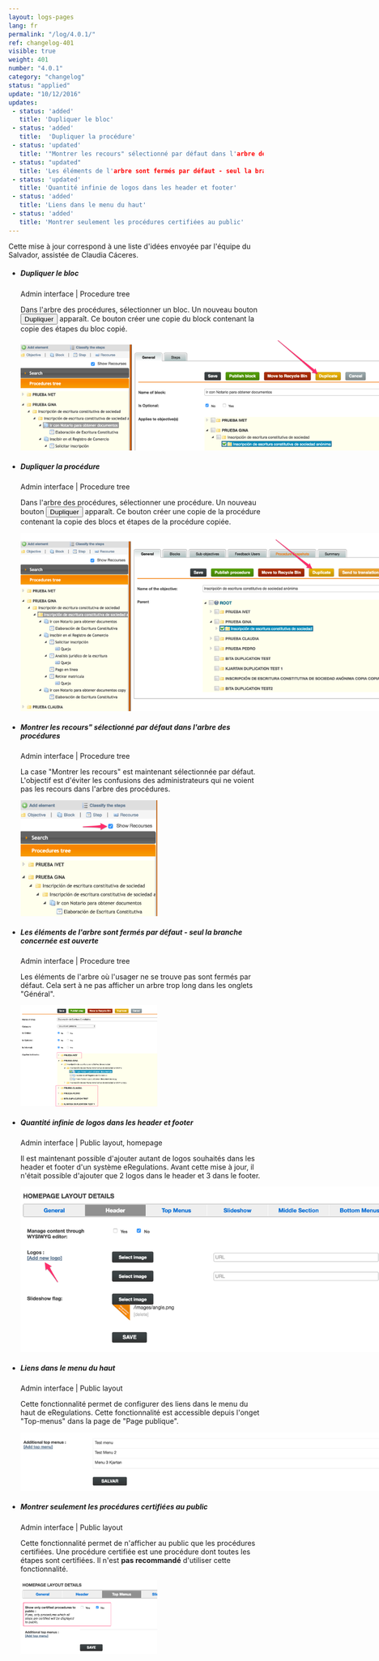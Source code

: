 ```yaml
---
layout: logs-pages
lang: fr
permalink: "/log/4.0.1/"
ref: changelog-401
visible: true
weight: 401
number: "4.0.1"
category: "changelog"
status: "applied"
update: "10/12/2016"
updates:
 - status: 'added'
   title: 'Dupliquer le bloc'
 - status: 'added'
   title:  'Dupliquer la procédure'
 - status: 'updated'
   title: '"Montrer les recours" sélectionné par défaut dans l'arbre des procédures'
 - status: "updated"
   title: 'Les éléments de l'arbre sont fermés par défaut - seul la branche concernée est ouverte'
 - status: 'updated'
   title: 'Quantité infinie de logos dans les header et footer'
 - status: 'added'
   title: 'Liens dans le menu du haut'
 - status: 'added'
   title: 'Montrer seulement les procédures certifiées au public'
---
```


<p class="alert alert-warning">Cette mise à jour correspond à une liste d'idées envoyée par l'équipe du Salvador, assistée de Claudia Cáceres.</p>
<ul class="list-view">
  <li>
    <h5>Dupliquer le bloc</h5>
    <p class="meta-data">Admin interface | Procedure tree</p>
    <p>Dans l'arbre des procédures, sélectionner un bloc. Un nouveau bouton <button type="button" class="btn btn-xs btn-warning">Dupliquer</button> apparaît. Ce bouton créer une copie du block contenant la copie des étapes du bloc copié.</p>
    <a class="item" href="/images/log/duplicate-block.png"><img src="/images/log/duplicate-block.png" style="max-width: 800px;"></a>
  </li>

  <li>
    <h5>Dupliquer la procédure</h5>
    <p class="meta-data">Admin interface | Procedure tree</p>
    <p>Dans l'arbre des procédures, sélectionner une procédure. Un nouveau bouton <button type="button" class="btn btn-xs btn-warning">Dupliquer</button> apparaît. Ce bouton créer une copie de la procédure contenant la copie des blocs et étapes de la procédure copiée.</p>
    <a class="item" href="/images/log/duplicate-procedure.png"><img src="/images/log/duplicate-procedure.png" style="max-width: 800px;"></a>
  </li>

  <li>
    <h5>Montrer les recours" sélectionné par défaut dans l'arbre des procédures</h5>
    <p class="meta-data">Admin interface | Procedure tree</p>
    <p>La case "Montrer les recours" est maintenant sélectionnée par défaut. L'objectif est d'éviter les confusions des administrateurs qui ne voient pas les recours dans l'arbre des procédures.</p>
    <a class="item" href="/images/log/show-recourses.png"><img src="/images/log/show-recourses.png" style="max-width: 270px;"></a>
  </li>
  <li>
    <h5>Les éléments de l'arbre sont fermés par défaut - seul la branche concernée est ouverte</h5>
    <p class="meta-data">Admin interface | Procedure tree</p>
    <p>Les éléments de l'arbre où l'usager ne se trouve pas sont fermés par défaut. Cela sert à ne pas afficher un arbre trop long dans les onglets "Général".</p>
    <a class="item" href="/images/log/tree-closed.png"><img src="/images/log/tree-closed.png" style="max-width: 270px;"></a>
  </li>

  <li>
    <h5>Quantité infinie de logos dans les header et footer</h5>
    <p class="meta-data">Admin interface | Public layout, homepage</p>
    <p>Il est maintenant possible d'ajouter autant de logos souhaités dans les header et footer d'un système eRegulations. Avant cette mise à jour, il n'était possible d'ajouter que 2 logos dans le header et 3 dans le footer.</p>
    <a class="item" href="/images/log/add-logos.png"><img src="/images/log/add-logos.png"  style="max-width: 800px;"></a>
  </li>

  <li>
    <h5>Liens dans le menu du haut</h5>
    <p class="meta-data">Admin interface | Public layout</p>
    <p>Cette fonctionnalité permet de configurer des liens dans le menu du haut de eRegulations. Cette fonctionnalité est accessible depuis l'onget "Top-menus" dans la page de "Page publique".</p>
    <a class="item" href="/images/log/show-only.png"><img src="/images/log/top-menus.png"  style="max-width: 800px;"></a>
  </li>

  <li>
    <h5>Montrer seulement les procédures certifiées au public</h5>
    <p class="meta-data">Admin interface | Public layout</p>
    <p>Cette fonctionnalité permet de n'afficher au public que les procédures certifiées. Une procédure certifiée est une procédure dont toutes les étapes sont certifiées. Il n'est <strong>pas recommandé</strong> d'utiliser cette fonctionnalité.</p>
    <a class="item" href="/images/log/show-only.png"><img src="/images/log/show-only.png"  style="max-width: 270px;"></a>
  </li>

</ul>
